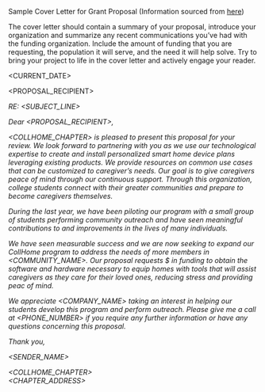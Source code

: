 Sample Cover Letter for Grant Proposal (Information sourced from [here](https://www.kurzweiledu.com/files/proof_resources_grant1.pdf))

The cover letter should contain a summary of your proposal, introduce your organization and summarize any recent communications you’ve had with the funding organization. Include the amount of funding that you are requesting, the population it will serve, and the need it will help solve. Try to bring your project to life in the cover letter and actively engage your reader.

<CURRENT_DATE>

<PROPOSAL_RECIPIENT> </br>
<ADDRESS>

RE: <SUBJECT_LINE>

Dear <PROPOSAL_RECIPIENT>,

<COLLHOME_CHAPTER> is pleased to present this proposal for your review. We look forward to partnering with you as we use our technological expertise to create and install personalized smart home device plans leveraging existing products. We provide resources on common use cases that can be customized to caregiver’s needs. Our goal is to give caregivers peace of mind through our continuous support. Through this organization, college students connect with their greater communities and prepare to become caregivers themselves.

During the last year, we have been piloting our program with a small group of students performing community outreach and have seen meaningful contributions to and improvements in the lives of many individuals.

We have seen measurable success and we are now seeking to expand our CollHome program to address the needs of more members in <COMMUNITY_NAME>. Our proposal requests $<AMOUNT> in funding to obtain the software and hardware necessary to equip homes with tools that will assist caregivers as they care for their loved ones, reducing stress and providing peac of mind.

We appreciate <COMPANY_NAME> taking an interest in helping our students develop this program and perform outreach. Please give me a call at <PHONE_NUMBER> if you require any further information or have any questions concerning this proposal.

Thank you,

<SENDER_NAME>

<COLLHOME_CHAPTER></br>
<CHAPTER_ADDRESS>
